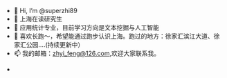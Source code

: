 - 👋 Hi, I’m @superzhi89
- 👀 上海在读研究生
- 🌱 应用统计专业，目前学习方向是文本挖掘与人工智能
- 💞️ 喜欢长跑～，希望能通过跑步认识上海。跑过的地方：徐家汇滨江大道、徐家汇公园....(持续更新中）
- 📫 我的邮箱：zhyi_feng@126.com,欢迎大家联系我。

<!---
superzhi89/superzhi89 is a ✨ special ✨ repository because its `README.md` (this file) appears on your GitHub profile.
You can click the Preview link to take a look at your changes.
--->
- 

